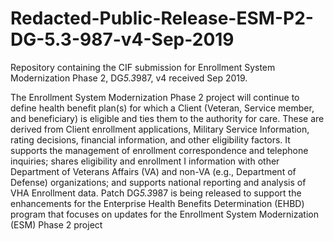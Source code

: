 # Redacted-Public-Release-ESM-P2-DG-5.3-987-v4-Sep-2019
Repository containing the CIF submission for Enrollment System Modernization Phase 2, DG*5.3*987, v4 received Sep 2019.

The Enrollment System Modernization Phase 2 project will continue to define health benefit plan(s) for which a Client (Veteran, Service member, and beneficiary) is eligible and ties them to the authority for care. These are derived from Client enrollment applications, Military Service Information, rating decisions, financial information, and other eligibility factors. It supports the management of enrollment correspondence and telephone inquiries; shares eligibility and enrollment I information with other Department of Veterans Affairs (VA) and non-VA (e.g., Department of Defense) organizations; and supports national reporting and analysis of VHA Enrollment data. 
Patch DG*5.3*987 is being released to support the enhancements for the Enterprise Health Benefits Determination (EHBD) program that focuses on updates for the Enrollment System Modernization (ESM) Phase 2 project
 
 
